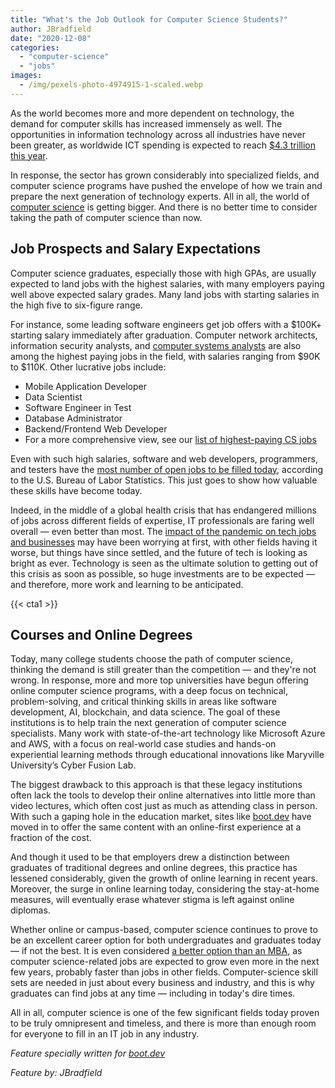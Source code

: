 ```yaml
---
title: "What's the Job Outlook for Computer Science Students?"
author: JBradfield
date: "2020-12-08"
categories: 
  - "computer-science"
  - "jobs"
images:
  - /img/pexels-photo-4974915-1-scaled.webp
---
```


As the world becomes more and more dependent on technology, the demand for computer skills has increased immensely as well. The opportunities in information technology across all industries have never been greater, as worldwide ICT spending is expected to reach [$4.3 trillion this year](https://www.businesswire.com/news/home/20200218005150/en/Worldwide-ICT-Spending-to-Reach-4.3-Trillion-in-2020-Led-by-Investments-in-Devices-Applications-and-IT-Services-According-to-a-New-IDC-Spending-Guide).

In response, the sector has grown considerably into specialized fields, and computer science programs have pushed the envelope of how we train and prepare the next generation of technology experts. All in all, the world of [computer science](/computer-science/comprehensive-guide-to-learn-computer-science-online/) is getting bigger. And there is no better time to consider taking the path of computer science than now.

## Job Prospects and Salary Expectations

Computer science graduates, especially those with high GPAs, are usually expected to land jobs with the highest salaries, with many employers paying well above expected salary grades. Many land jobs with starting salaries in the high five to six-figure range.

For instance, some leading software engineers get job offers with a $100K+ starting salary immediately after graduation. Computer network architects, information security analysts, and [computer systems analysts](/computer-science/should-you-learn-computer-information-systems-or-computer-science/) are also among the highest paying jobs in the field, with salaries ranging from $90K to $110K. Other lucrative jobs include:

- Mobile Application Developer
- Data Scientist
- Software Engineer in Test
- Database Administrator
- Backend/Frontend Web Developer
- For a more comprehensive view, see our [list of highest-paying CS jobs](/jobs/highest-paying-computer-science-jobs/)

Even with such high salaries, software and web developers, programmers, and testers have the [most number of open jobs to be filled today](/misc/how-much-do-software-engineers-make/), according to the U.S. Bureau of Labor Statistics. This just goes to show how valuable these skills have become today.

Indeed, in the middle of a global health crisis that has endangered millions of jobs across different fields of expertise, IT professionals are faring well overall — even better than most. The [impact of the pandemic on tech jobs and businesses](https://www.computerweekly.com/news/252487612/Coronavirus-The-pandemics-impact-on-tech-jobs-now-and-in-the-future) may have been worrying at first, with other fields having it worse, but things have since settled, and the future of tech is looking as bright as ever. Technology is seen as the ultimate solution to getting out of this crisis as soon as possible, so huge investments are to be expected — and therefore, more work and learning to be anticipated.

{{< cta1 >}}

## Courses and Online Degrees

Today, many college students choose the path of computer science, thinking the demand is still greater than the competition — and they're not wrong. In response, more and more top universities have begun offering online computer science programs, with a deep focus on technical, problem-solving, and critical thinking skills in areas like software development, AI, blockchain, and data science. The goal of these institutions is to help train the next generation of computer science specialists. Many work with state-of-the-art technology like Microsoft Azure and AWS, with a focus on real-world case studies and hands-on experiential learning methods through educational innovations like Maryville University’s Cyber Fusion Lab.

The biggest drawback to this approach is that these legacy institutions often lack the tools to develop their online alternatives into little more than video lectures, which often cost just as much as attending class in person. With such a gaping hole in the education market, sites like [boot.dev](https://boot.dev/) have moved in to offer the same content with an online-first experience at a fraction of the cost.

And though it used to be that employers drew a distinction between graduates of traditional degrees and online degrees, this practice has lessened considerably, given the growth of online learning in recent years. Moreover, the surge in online learning today, considering the stay-at-home measures, will eventually erase whatever stigma is left against online diplomas.

Whether online or campus-based, computer science continues to prove to be an excellent career option for both undergraduates and graduates today — if not the best. It is even considered [a better option than an MBA](https://www.usnews.com/education/best-graduate-schools/articles/2018-03-20/computer-science-grads-can-earn-more-than-mbas), as computer science-related jobs are expected to grow even more in the next few years, probably faster than jobs in other fields. Computer-science skill sets are needed in just about every business and industry, and this is why graduates can find jobs at any time — including in today's dire times.

All in all, computer science is one of the few significant fields today proven to be truly omnipresent and timeless, and there is more than enough room for everyone to fill in an IT job in any industry.

_Feature specially written for [boot.dev](https://boot.dev/)_

_Feature by: JBradfield_
